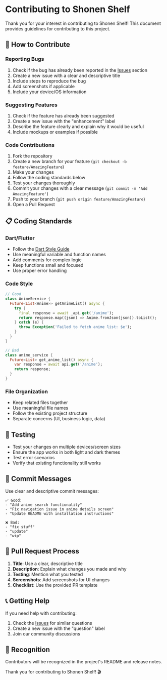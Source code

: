 # Contributing to Shonen Shelf

Thank you for your interest in contributing to Shonen Shelf! This document provides guidelines for contributing to this project.

## 🤝 How to Contribute

### Reporting Bugs

1. Check if the bug has already been reported in the [Issues](https://github.com/yourusername/flutter_shonen_shelf/issues) section
2. Create a new issue with a clear and descriptive title
3. Include steps to reproduce the bug
4. Add screenshots if applicable
5. Include your device/OS information

### Suggesting Features

1. Check if the feature has already been suggested
2. Create a new issue with the "enhancement" label
3. Describe the feature clearly and explain why it would be useful
4. Include mockups or examples if possible

### Code Contributions

1. Fork the repository
2. Create a new branch for your feature (`git checkout -b feature/AmazingFeature`)
3. Make your changes
4. Follow the coding standards below
5. Test your changes thoroughly
6. Commit your changes with a clear message (`git commit -m 'Add AmazingFeature'`)
7. Push to your branch (`git push origin feature/AmazingFeature`)
8. Open a Pull Request

## 📋 Coding Standards

### Dart/Flutter

- Follow the [Dart Style Guide](https://dart.dev/guides/language/effective-dart/style)
- Use meaningful variable and function names
- Add comments for complex logic
- Keep functions small and focused
- Use proper error handling

### Code Style

```dart
// Good
class AnimeService {
  Future<List<Anime>> getAnimeList() async {
    try {
      final response = await _api.get('/anime');
      return response.map((json) => Anime.fromJson(json)).toList();
    } catch (e) {
      throw Exception('Failed to fetch anime list: $e');
    }
  }
}

// Bad
class anime_service {
  Future<List> get_anime_list() async {
    var response = await api.get('/anime');
    return response;
  }
}
```

### File Organization

- Keep related files together
- Use meaningful file names
- Follow the existing project structure
- Separate concerns (UI, business logic, data)

## 🧪 Testing

- Test your changes on multiple devices/screen sizes
- Ensure the app works in both light and dark themes
- Test error scenarios
- Verify that existing functionality still works

## 📝 Commit Messages

Use clear and descriptive commit messages:

```
✅ Good:
- "Add anime search functionality"
- "Fix navigation issue in anime details screen"
- "Update README with installation instructions"

❌ Bad:
- "fix stuff"
- "update"
- "wip"
```

## 🔄 Pull Request Process

1. **Title**: Use a clear, descriptive title
2. **Description**: Explain what changes you made and why
3. **Testing**: Mention what you tested
4. **Screenshots**: Add screenshots for UI changes
5. **Checklist**: Use the provided PR template

## 📞 Getting Help

If you need help with contributing:

1. Check the [Issues](https://github.com/yourusername/flutter_shonen_shelf/issues) for similar questions
2. Create a new issue with the "question" label
3. Join our community discussions

## 🙏 Recognition

Contributors will be recognized in the project's README and release notes.

Thank you for contributing to Shonen Shelf! 🎬 